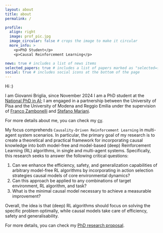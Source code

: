 ```yaml
---
layout: about
title: about
permalink: /

profile:
  align: right
  image: prof_pic.jpg
  image_circular: false # crops the image to make it circular
  more_info: >
    <p>PhD Student</p>
    <p>Causal Reinforcement Learning</p>

news: true # includes a list of news items
selected_papers: true # includes a list of papers marked as "selected={true}"
social: true # includes social icons at the bottom of the page
---
```


Hi :)

I am Giovanni Briglia, since November 2024 I am a PhD student at the
[National PhD in AI](https://phd-ai-society.di.unipi.it/en/);
I am engaged in a partnership between the University of Pisa and the University of Modena and Reggio Emilia under the supervision of
[Franco Zambonelli](https://personale.unimore.it/rubrica/dettaglio/zambonelli) and
[Stefano Mariani](https://smarianimore.github.io/).

For more details about me, you can check my [cv](../assets/pdf/cv.pdf).

My focus comprehends `Causality-Driven Reinforcement Learning` in multi-agent system scenarios.
In particular, the primary goal of my research is to create a theoretical and practical framework for incorporating
causal knowledge into both model-free and model-based (deep) Reinforcement Learning (RL) algorithms,
in single and multi-agent systems.
Specifically, this research seeks to answer the following critical questions:

1. Can we enhance the efficiency, safety, and generalization capabilities of arbitrary model-free RL algorithms by
   incorporating in action selection strategies causal models of core environmental dynamics?
2. Can this approach be applied to any combinations of target environment, RL algorithm, and task?
3. What is the minimal causal model necessary to achieve a measurable improvement?

Overall, the idea is that (deep) RL algorithms should focus on solving the specific problem optimally, while causal
models take care of efficiency, safety and generalisability.

For more details,
you can check my [PhD research proposal](../assets/pdf/ResearchProject_NationalPhD_AI_BrigliaGiovanni.pdf).


